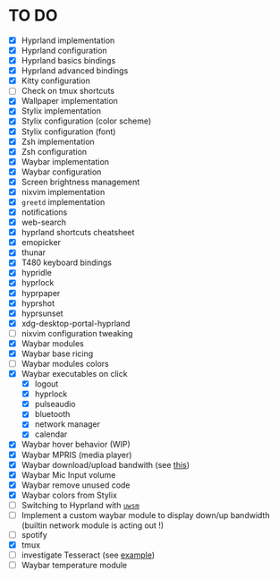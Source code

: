 # TO DO
- [x] Hyprland implementation
- [x] Hyprland configuration
- [x] Hyprland basics bindings
- [x] Hyprland advanced bindings
- [x] Kitty configuration
- [ ] Check on tmux shortcuts
- [x] Wallpaper implementation
- [x] Stylix implementation
- [x] Stylix configuration (color scheme)
- [x] Stylix configuration (font)
- [x] Zsh implementation
- [x] Zsh configuration
- [x] Waybar implementation
- [x] Waybar configuration
- [x] Screen brightness management
- [x] nixvim implementation
- [x] `greetd` implementation
- [x] notifications
- [x] web-search
- [x] hyprland shortcuts cheatsheet
- [x] emopicker
- [x] thunar
- [x] T480 keyboard bindings
- [x] hypridle
- [x] hyprlock
- [x] hyprpaper
- [x] hyprshot
- [x] hyprsunset
- [x] xdg-desktop-portal-hyprland
- [ ] nixvim configuration tweaking
- [x] Waybar modules
- [x] Waybar base ricing
- [ ] Waybar modules colors
- [x] Waybar executables on click
  - [x] logout
  - [x] hyprlock
  - [x] pulseaudio
  - [x] bluetooth
  - [x] network manager
  - [x] calendar
- [x] Waybar hover behavior (WIP)
- [x] Waybar MPRIS (media player)
- [x] Waybar download/upload bandwith (see [this](https://www.reddit.com/r/unixporn/comments/1b1rmls/sway_catppuccin_mocha_ags_waybar/))
- [x] Waybar Mic Input volume
- [x] Waybar remove unused code
- [x] Waybar colors from Stylix
- [ ] Switching to Hyprland with [`uwsm`](https://wiki.hyprland.org/Getting-Started/Master-Tutorial/#launching-hyprland)
- [ ] Implement a custom waybar module to display down/up bandwidth (builtin network module is acting out !)
- [ ] spotify
- [x] tmux
- [ ] investigate Tesseract (see [example](https://github.com/AtaraxiaSjel/nixos-config/blob/61a428d955bb696d907935f65b764a8ab4acc8a2/profiles/workspace/wayland/hyprland.nix#L24C85-L24C94))
- [ ] Waybar temperature module
